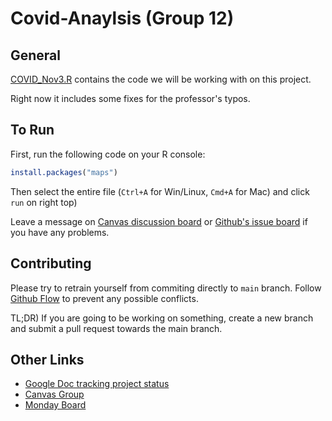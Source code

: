 # Covid-Anaylsis (Group 12)

## General
[COVID_Nov3.R](./COVID_Nov3.R) contains the code we will be working with on this project. 

Right now it includes some fixes for the professor's typos. 

## To Run
First, run the following code on your R console:
```r
install.packages("maps")
```
Then select the entire file (`Ctrl+A` for Win/Linux, `Cmd+A` for Mac) and click `run` on right top)

Leave a message on [Canvas discussion board](https://umd.instructure.com/groups/370526/discussion_topics) or [Github's issue board](https://github.com/hybras/Covid-Anaylsis/issues) if you have any problems.

## Contributing
Please try to retrain yourself from commiting directly to `main` branch. 
Follow [Github Flow](https://guides.github.com/introduction/flow/) to prevent any possible conflicts. 

TL;DR) If you are going to be working on something, create a new branch and submit a pull request towards the main branch.

## Other Links
- [Google Doc tracking project status](https://docs.google.com/document/d/12-XM0yVUrSBD5KaN0vI99Xb6e4D6oOqtgrOfvevsvvM)
- [Canvas Group](https://umd.instructure.com/groups/370526)
- [Monday Board](https://umd436311.monday.com/boards/852775250)
